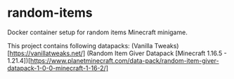 # random-items
Docker container setup for random items Minecraft minigame.

This project contains following datapacks:
    (Vanilla Tweaks)[https://vanillatweaks.net/]
    (Random Item Giver Datapack \[Minecraft 1.16.5 - 1.21.4\])[https://www.planetminecraft.com/data-pack/random-item-giver-datapack-1-0-0-minecraft-1-16-2/]
